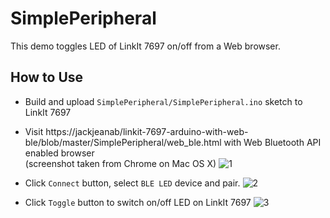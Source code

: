 # SimplePeripheral

This demo toggles LED of LinkIt 7697 on/off from a Web browser.

## How to Use

* Build and upload `SimplePeripheral/SimplePeripheral.ino` sketch to LinkIt 7697
* Visit https://jackjeanab/linkit-7697-arduino-with-web-ble/blob/master/SimplePeripheral/web_ble.html with Web Bluetooth API enabled browser <br>(screenshot taken from Chrome on Mac OS X)
  ![1](/images/1-1.png)

* Click `Connect` button, select `BLE LED` device and pair.
  ![2](/images/1-2.png)

* Click `Toggle` button to switch on/off LED on LinkIt 7697
  ![3](/images/1-3.png)

